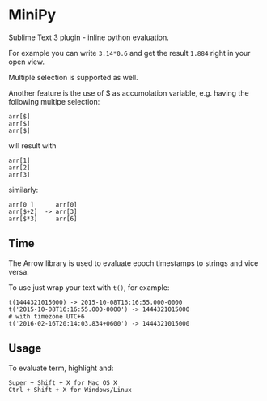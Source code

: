 # MiniPy

Sublime Text 3 plugin - inline python evaluation.

For example you can write `3.14*0.6` and get the result `1.884` right in your open view.

Multiple selection is supported as well.

Another feature is the use of $ as accumolation variable, e.g. having the following multipe selection:

	arr[$]
	arr[$]
	arr[$]

will result with 

	arr[1]
	arr[2]
	arr[3]

similarly:

	arr[0 ]      arr[0]
	arr[$+2]  -> arr[3]
	arr[$*3]     arr[6]

## Time

The Arrow library is used to evaluate epoch timestamps to strings and vice versa.

To use just wrap your text with `t()`, for example:

	t(1444321015000) -> 2015-10-08T16:16:55.000-0000
	t('2015-10-08T16:16:55.000-0000') -> 1444321015000
	# with timezone UTC+6
	t('2016-02-16T20:14:03.834+0600') -> 1444321015000

## Usage

To evaluate term, highlight and:

	Super + Shift + X for Mac OS X
	Ctrl + Shift + X for Windows/Linux
